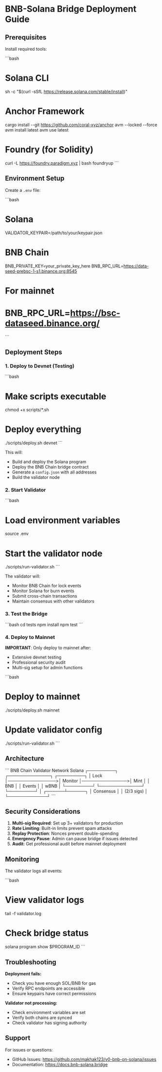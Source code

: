 # BNB-Solana Bridge Deployment Guide

## Prerequisites

Install required tools:

\`\`\`bash
# Solana CLI
sh -c "$(curl -sSfL https://release.solana.com/stable/install)"

# Anchor Framework
cargo install --git https://github.com/coral-xyz/anchor avm --locked --force
avm install latest
avm use latest

# Foundry (for Solidity)
curl -L https://foundry.paradigm.xyz | bash
foundryup
\`\`\`

## Environment Setup

Create a `.env` file:

\`\`\`bash
# Solana
VALIDATOR_KEYPAIR=/path/to/your/keypair.json

# BNB Chain
BNB_PRIVATE_KEY=your_private_key_here
BNB_RPC_URL=https://data-seed-prebsc-1-s1.binance.org:8545

# For mainnet
# BNB_RPC_URL=https://bsc-dataseed.binance.org/
\`\`\`

## Deployment Steps

### 1. Deploy to Devnet (Testing)

\`\`\`bash
# Make scripts executable
chmod +x scripts/*.sh

# Deploy everything
./scripts/deploy.sh devnet
\`\`\`

This will:
- Build and deploy the Solana program
- Deploy the BNB Chain bridge contract
- Generate a `config.json` with all addresses
- Build the validator node

### 2. Start Validator

\`\`\`bash
# Load environment variables
source .env

# Start the validator node
./scripts/run-validator.sh
\`\`\`

The validator will:
- Monitor BNB Chain for lock events
- Monitor Solana for burn events
- Submit cross-chain transactions
- Maintain consensus with other validators

### 3. Test the Bridge

\`\`\`bash
cd tests
npm install
npm test
\`\`\`

### 4. Deploy to Mainnet

**IMPORTANT**: Only deploy to mainnet after:
- Extensive devnet testing
- Professional security audit
- Multi-sig setup for admin functions

\`\`\`bash
# Deploy to mainnet
./scripts/deploy.sh mainnet

# Update validator config
./scripts/run-validator.sh
\`\`\`

## Architecture

\`\`\`
BNB Chain                    Validator Network                 Solana
┌─────────┐                 ┌──────────────┐                ┌─────────┐
│ Lock    │────────────────>│   Monitor    │───────────────>│  Mint   │
│ BNB     │                 │   Events     │                │  wBNB   │
└─────────┘                 └──────────────┘                └─────────┘
                                   │
                            ┌──────┴──────┐
                            │  Consensus  │
                            │  (2/3 sigs) │
                            └─────────────┘
\`\`\`

## Security Considerations

1. **Multi-sig Required**: Set up 3+ validators for production
2. **Rate Limiting**: Built-in limits prevent spam attacks
3. **Replay Protection**: Nonces prevent double-spending
4. **Emergency Pause**: Admin can pause bridge if issues detected
5. **Audit**: Get professional audit before mainnet deployment

## Monitoring

The validator logs all events:

\`\`\`bash
# View validator logs
tail -f validator.log

# Check bridge status
solana program show $PROGRAM_ID
\`\`\`

## Troubleshooting

**Deployment fails:**
- Check you have enough SOL/BNB for gas
- Verify RPC endpoints are accessible
- Ensure keypairs have correct permissions

**Validator not processing:**
- Check environment variables are set
- Verify both chains are synced
- Check validator has signing authority

## Support

For issues or questions:
- GitHub Issues: https://github.com/makhak123/v0-bnb-on-solana/issues
- Documentation: https://docs.bnb-solana.bridge
